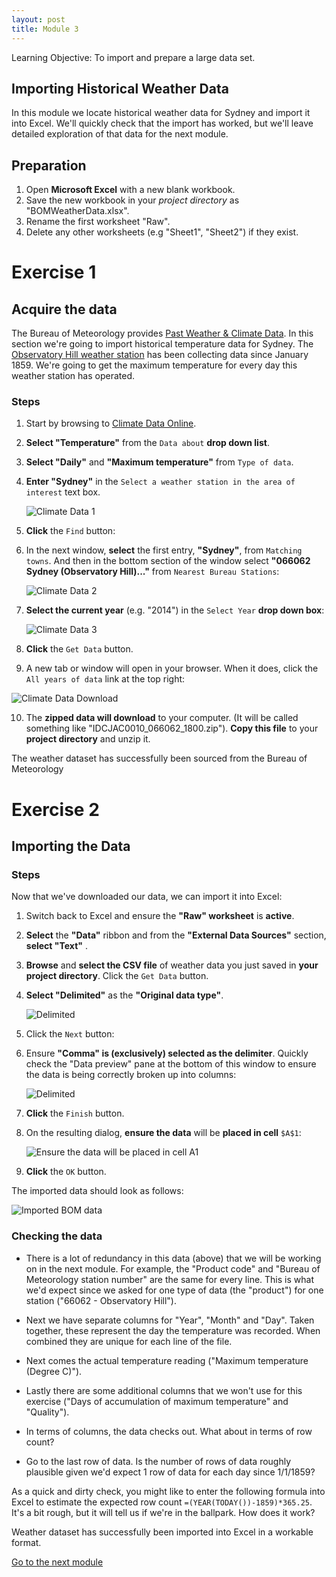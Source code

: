 ```yaml
---
layout: post
title: Module 3
---
```


<div class="objective">
Learning Objective: To import and prepare a large data set.
</div>

## Importing Historical Weather Data 

In this module we locate historical weather data for Sydney and import it into Excel. We'll quickly check that the import has worked, but we'll leave detailed exploration of that data for the next module.

## Preparation
1. Open **Microsoft Excel** with a new blank workbook.
2. Save the new workbook in your *project directory* as "BOMWeatherData.xlsx".
3. Rename the first worksheet "Raw".
4. Delete any other worksheets (e.g "Sheet1", "Sheet2") if they exist.

# Exercise 1

## Acquire the data
The Bureau of Meteorology provides [Past Weather &amp; Climate Data](http://www.bom.gov.au/climate/data-services/).
In this section we're going to import historical temperature data for Sydney.
The [Observatory Hill weather station](http://www.bom.gov.au/clim_data/cdio/metadata/pdf/siteinfo/IDCJMD0040.066062.SiteInfo.pdf) has been collecting data since January 1859.
We're going to get the maximum temperature for every day this weather station has operated.

### Steps

1. Start by browsing to [Climate Data Online](http://www.bom.gov.au/climate/data/).
2. **Select "Temperature"** from the ```Data about``` **drop down list**.
3. **Select "Daily"** and **"Maximum temperature"** from ```Type of data```.
4. **Enter "Sydney"** in the ```Select a weather station in the area of interest``` text box.

    ![Climate Data 1](01.png)

5. **Click** the ```Find``` button:

6. In the next window, **select** the first entry, **"Sydney"**, from ```Matching towns```. And then in the bottom section of the window select **"066062 Sydney (Observatory Hill)..."** from ```Nearest Bureau Stations```:

    ![Climate Data 2](02.png)

7. **Select the current year** (e.g. "2014") in the ```Select Year``` **drop down box**:

    ![Climate Data 3](03.png)

8. **Click** the ```Get Data``` button.

9. A new tab or window will open in your browser. When it does, click the ```All years of data``` link at the top right:

![Climate Data Download](04.png)

10. The **zipped data will download** to your computer. (It will be called something like "IDCJAC0010_066062_1800.zip"). **Copy this file** to your **project directory** and unzip it.

<div class="note">
The weather dataset has successfully been sourced from the Bureau of Meteorology
</div>

# Exercise 2

## Importing the Data

### Steps

Now that we've downloaded our data, we can import it into Excel:

1. Switch back to Excel and ensure the **"Raw" worksheet** is **active**.

2. **Select** the **"Data"** ribbon and from the **"External Data Sources"** section, **select "Text"** .

4. **Browse** and **select the CSV file** of weather data you just saved in **your project directory**. Click the ```Get Data``` button.

5. **Select "Delimited"** as the **"Original data type"**.

    ![Delimited](05.png)

6. Click the ```Next``` button:

6. Ensure **"Comma" is (exclusively) selected as the delimiter**. Quickly check the "Data preview" pane at the bottom of this window to ensure the data is being correctly broken up into columns:

    ![Delimited](06.png)

7. **Click** the ```Finish``` button.

8. On the resulting dialog, **ensure the data** will be **placed in cell** ```$A$1```:

   ![Ensure the data will be placed in cell $A$1](07.png)

8. **Click** the ```OK``` button.

<div class="note">
The imported data should look as follows:
</div>

![Imported BOM data](08.png)

### Checking the data

* There is a lot of redundancy in this data (above) that we will be working on in the next module. For example, the "Product code" and "Bureau of Meteorology station number" are the same for every line. This is what we'd expect since we asked for one type of data (the "product") for one station ("66062 - Observatory Hill").

* Next we have separate columns for "Year", "Month" and "Day". Taken together, these represent the day the temperature was recorded.
When combined they are unique for each line of the file.

* Next comes the actual temperature reading ("Maximum temperature (Degree C)").

* Lastly there are some additional columns that we won't use for this exercise ("Days of accumulation of maximum temperature" and "Quality").

* In terms of columns, the data checks out. What about in terms of row count?

* Go to the last row of data. Is the number of rows of data roughly plausible given we'd expect 1 row of data for each day since 1/1/1859?

As a quick and dirty check, you might like to enter the following formula into Excel to estimate the expected row count ```=(YEAR(TODAY())-1859)*365.25```. It's a bit rough, but it will tell us if we're in the ballpark. How does it work?

<div class="note">
Weather dataset has successfully been imported into Excel in a workable format.
</div>

<a class="next-link" href="{{ site.baseurl }}/module-4/">Go to the next module</a>
